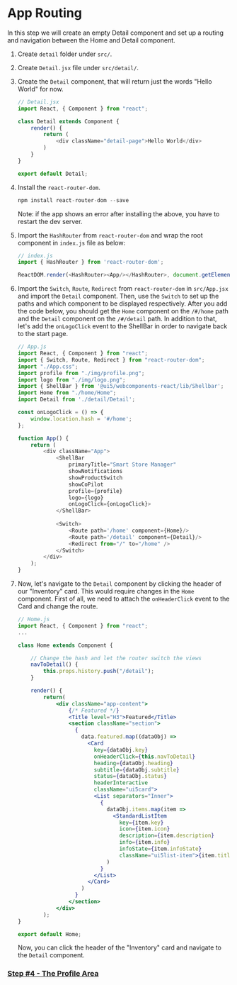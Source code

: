 # App Routing

In this step we will create an empty Detail component and set up a routing and navigation between the Home and Detail component.


1. Create `detail` folder under `src/`.

2. Create `Detail.jsx` file under `src/detail/`.

3. Create the `Detail` component, that will return just the words "Hello World" for now.

	```js 
	// Detail.jsx
	import React, { Component } from "react";

	class Detail extends Component {
		render() {
			return (
				<div className="detail-page">Hello World</div>
			)
		}
	}

	export default Detail;
	```
4. Install the `react-router-dom`.
	```js
	npm install react-router-dom --save
	```
	Note: if the app shows an error after installing the above, you have to restart the dev server.

5. Import the `HashRouter` from `react-router-dom` and wrap the root component in `index.js` file as below:
    ```js 
	// index.js
	import { HashRouter } from 'react-router-dom';

	ReactDOM.render(<HashRouter><App/></HashRouter>, document.getElementById('root'));
	```
	
6. Import the `Switch`, `Route`, `Redirect` from `react-router-dom` in `src/App.jsx`  and import the `Detail` component.
Then, use the `Switch` to set up the paths and which component to be displayed respectively. After you add the code below, you should get the `Home` component on the `/#/home` path and the `Detail` component on the `/#/detail` path.
In addition to that, let's add the `onLogoClick` event to the ShellBar in order to navigate back to the start page.
    ```js 
	// App.js
	import React, { Component } from "react";
	import { Switch, Route, Redirect } from "react-router-dom";
	import "./App.css";
	import profile from "./img/profile.png";
	import logo from "./img/logo.png";
	import { ShellBar } from '@ui5/webcomponents-react/lib/Shellbar';
    import Home from "./home/Home";
    import Detail from './detail/Detail';
    
    const onLogoClick = () => {
        window.location.hash = '#/home';
    };

    function App() {
        return (
            <div className="App">
                <ShellBar
                    primaryTitle="Smart Store Manager"
                    showNotifications
                    showProductSwitch
                    showCoPilot
                    profile={profile}
                    logo={logo}
                    onLogoClick={onLogoClick}>
                </ShellBar>
                
                <Switch>
                    <Route path='/home' component={Home}/>
                    <Route path='/detail' component={Detail}/>
                    <Redirect from="/" to="/home" />
                </Switch>
            </div>
        );
	}
	```

7. Now, let's navigate to the `Detail` component by clicking the header of our "Inventory" card.  This would require changes in the `Home` component.
   First of all, we need to attach the `onHeaderClick` event to the Card and change the route.

	```jsx
	// Home.js
	import React, { Component } from "react";
	...

	class Home extends Component {

	    // Change the hash and let the router switch the views
	    navToDetail() {
	    	this.props.history.push("/detail");
	    }
    
	    render() {
	    	return(
                <div className="app-content">
                    {/* Featured */}
                    <Title level="H3">Featured</Title>
                    <section className="section">
                      {
                        data.featured.map((dataObj) =>
                          <Card
                            key={dataObj.key}
                            onHeaderClick={this.navToDetail}
                            heading={dataObj.heading}
                            subtitle={dataObj.subtitle}
                            status={dataObj.status}
                            headerInteractive
                            className="ui5card">
                            <List separators="Inner">
                              {
                                dataObj.items.map(item =>
                                  <StandardListItem
                                    key={item.key}
                                    icon={item.icon}
                                    description={item.description}
                                    info={item.info}
                                    infoState={item.infoState}
                                    className="ui5list-item">{item.title}</StandardListItem>
                                )
                              }
                            </List>
                          </Card>
                        )
                      }
                    </section>
                </div>
            );
	}

	export default Home;
	```

	Now, you can click the header of the "Inventory" card and navigate to the `Detail` component.

### [Step #4 - The Profile Area](./Step4_The_Profile_Area.md)
